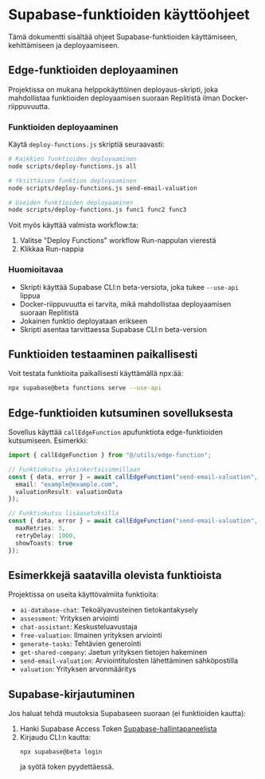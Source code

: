 
# Supabase-funktioiden käyttöohjeet

Tämä dokumentti sisältää ohjeet Supabase-funktioiden käyttämiseen, kehittämiseen ja deployaamiseen.

## Edge-funktioiden deployaaminen

Projektissa on mukana helppokäyttöinen deployaus-skripti, joka mahdollistaa funktioiden deployaamisen suoraan Replitistä ilman Docker-riippuvuutta.

### Funktioiden deployaaminen

Käytä `deploy-functions.js` skriptiä seuraavasti:

```bash
# Kaikkien funktioiden deployaaminen
node scripts/deploy-functions.js all

# Yksittäisen funktion deployaaminen
node scripts/deploy-functions.js send-email-valuation

# Useiden funktioiden deployaaminen
node scripts/deploy-functions.js func1 func2 func3
```

Voit myös käyttää valmista workflow:ta:
1. Valitse "Deploy Functions" workflow Run-nappulan vierestä
2. Klikkaa Run-nappia

### Huomioitavaa

- Skripti käyttää Supabase CLI:n beta-versiota, joka tukee `--use-api` lippua
- Docker-riippuvuutta ei tarvita, mikä mahdollistaa deployaamisen suoraan Replitistä
- Jokainen funktio deployataan erikseen
- Skripti asentaa tarvittaessa Supabase CLI:n beta-version

## Funktioiden testaaminen paikallisesti

Voit testata funktioita paikallisesti käyttämällä npx:ää:

```bash
npx supabase@beta functions serve --use-api
```

## Edge-funktioiden kutsuminen sovelluksesta

Sovellus käyttää `callEdgeFunction` apufunktiota edge-funktioiden kutsumiseen. Esimerkki:

```typescript
import { callEdgeFunction } from "@/utils/edge-function";

// Funktiokutsu yksinkertaisimmillaan
const { data, error } = await callEdgeFunction("send-email-valuation", { 
  email: "example@example.com", 
  valuationResult: valuationData 
});

// Funktiokutsu lisäasetuksilla
const { data, error } = await callEdgeFunction("send-email-valuation", payload, {
  maxRetries: 3,
  retryDelay: 1000,
  showToasts: true
});
```

## Esimerkkejä saatavilla olevista funktioista

Projektissa on useita käyttövalmiita funktioita:
- `ai-database-chat`: Tekoälyavusteinen tietokantakysely
- `assessment`: Yrityksen arviointi
- `chat-assistant`: Keskusteluavustaja
- `free-valuation`: Ilmainen yrityksen arviointi
- `generate-tasks`: Tehtävien generointi
- `get-shared-company`: Jaetun yrityksen tietojen hakeminen
- `send-email-valuation`: Arviointitulosten lähettäminen sähköpostilla
- `valuation`: Yrityksen arvonmääritys

## Supabase-kirjautuminen

Jos haluat tehdä muutoksia Supabaseen suoraan (ei funktioiden kautta):

1. Hanki Supabase Access Token [Supabase-hallintapaneelista](https://app.supabase.io/account/tokens)
2. Kirjaudu CLI:n kautta:
   ```
   npx supabase@beta login
   ```
   ja syötä token pyydettäessä.
